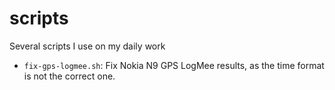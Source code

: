 scripts
=======

Several scripts I use on my daily work

- `fix-gps-logmee.sh`: Fix Nokia N9 GPS LogMee results, as the time format is
  not the correct one.
  
